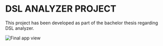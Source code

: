 # DSL ANALYZER PROJECT

This project has been developed as part of the bachelor thesis regarding DSL analyzer.

![Final app view](https://github.com/DavidHala123/Bakalarska_prace-DSL_Analyzer/assets/78861269/fd95d182-c7a6-49c4-b773-070123433f7b)
